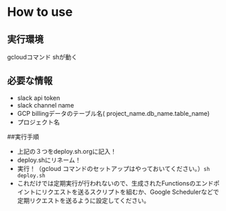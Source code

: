 # How to use

## 実行環境
gcloudコマンド
shが動く

## 必要な情報
- slack api token
- slack channel name
- GCP billingデータのテーブル名( project_name.db_name.table_name)
- プロジェクト名

##実行手順
- 上記の３つをdeploy.sh.orgに記入！
- deploy.shにリネーム！
- 実行！（gcloud コマンドのセットアップはやっておいてください。）```sh deploy.sh```
- これだけでは定期実行が行われないので、生成されたFunctionsのエンドポイントにリクエストを送るスクリプトを組むか、Google Schedulerなどで定期リクエストを送るように設定してください。
